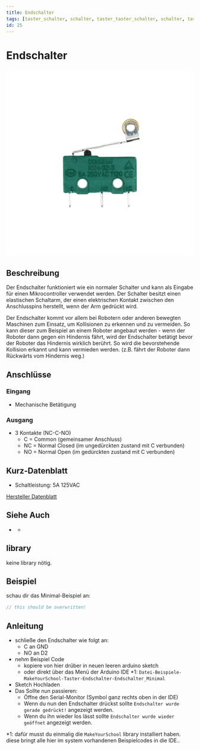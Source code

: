 ```yaml
---
title: Endschalter
tags: [taster_schalter, schalter, taster_taster_schalter, schalter, taster, motor, input]
id: 25
---
```


# Endschalter

![Endschalter](./bauteil.png)

<!-- TODO: CONTENT change image -->
<!-- TODO: ARCHITECTURE multiple images? -->
<!-- do we need multiple images per part?-->
<!-- and if do we need a slider? -->

## Beschreibung

Der Endschalter funktioniert wie ein normaler Schalter und kann als Eingabe für einen Mikrocontroller verwendet werden.
Der Schalter besitzt einen elastischen Schaltarm, der einen elektrischen Kontakt zwischen den Anschlusspins herstellt, wenn der Arm gedrückt wird.

<!-- more_details -->

Der Endschalter kommt vor allem bei Robotern oder anderen bewegten Maschinen zum Einsatz, um Kollisionen zu erkennen und zu vermeiden.
So kann dieser zum Beispiel an einem Roboter angebaut werden - wenn der Roboter dann gegen ein Hindernis fährt,
wird der Endschalter betätigt bevor der Roboter das Hindernis wirklich berührt.
So wird die bevorstehende Kollision erkannt und kann vermieden werden. (z.B. fährt der Roboter dann Rückwärts vom Hindernis weg.)

## Anschlüsse

### Eingang

-   Mechanische Betätigung

### Ausgang

-   3 Kontakte (NC-C-NO)
    -   C = Common (gemeinsamer Anschluss)
    -   NC = Normal Closed (im ungedürckten zustand mit C verbunden)
    -   NO = Normal Open (im gedürckten zustand mit C verbunden)

## Kurz-Datenblatt

-   Schaltleistung: 5A 125VAC

[Hersteller Datenblatt](https://asset.conrad.com/media10/add/160267/c1/-/de/000707243DS01/datenblatt-707243-hartmann-mikroschalter-mbb1-01-a-01-c-09-a-250-vac-5-a-1-x-einein-tastend-1-st.pdf)

## Siehe Auch

-   -

## library

keine library nötig.

## Beispiel

schau dir das Minimal-Beispiel an:

```c++:./examples/Endschalter_minimal/Endschalter_minimal.ino
// this should be overwritten!
```

## Anleitung

-   schließe den Endschalter wie folgt an:
    -   C an GND
    -   NO an D2
-   nehm Beispiel Code
    -   kopiere von hier drüber in neuen leeren arduino sketch
    -   oder direkt über das Menü der Arduino IDE \*1:
        `Datei-Beispiele-MakeYourSchool-Taster-Endschalter-Endschalter_Minimal`
-   Sketch Hochladen
-   Das Sollte nun passieren:
    -   Öffne den Serial-Monitor (Symbol ganz rechts oben in der IDE)
    -   Wenn du nun den Endschalter drückst sollte `Endschalter wurde gerade gedrückt!` angezeigt werden.
    -   Wenn du ihn wieder los lässt sollte `Endschalter wurde wieder geöffnet` angezeigt werden.

\*1: dafür musst du einmalig die `MakeYourSchool` library installiert haben.
diese bringt alle hier im system vorhandenen Beispielcodes in die IDE..
